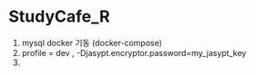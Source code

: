 # StudyCafe_R

1. mysql docker 기동 (docker-compose)
2. profile = dev , -Djasypt.encryptor.password=my_jasypt_key
3.